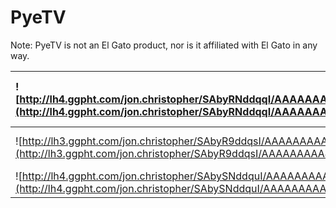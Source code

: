 # PyeTV #

Note: PyeTV is not an El Gato product, nor is it affiliated with El Gato in any way.

|![http://lh4.ggpht.com/jon.christopher/SAbyRNddqqI/AAAAAAAAA4Q/zAK1ofosBU0/s320/img1.jpg](http://lh4.ggpht.com/jon.christopher/SAbyRNddqqI/AAAAAAAAA4Q/zAK1ofosBU0/s320/img1.jpg)|![http://lh5.ggpht.com/jon.christopher/SAbyRdddqrI/AAAAAAAAA4Y/YH-vtK3fXzw/s320/img2.jpg](http://lh5.ggpht.com/jon.christopher/SAbyRdddqrI/AAAAAAAAA4Y/YH-vtK3fXzw/s320/img2.jpg)|
|:--------------------------------------------------------------------------------------------------------------------------------------------------------------------------------|:--------------------------------------------------------------------------------------------------------------------------------------------------------------------------------|
|![http://lh3.ggpht.com/jon.christopher/SAbyR9ddqsI/AAAAAAAAA4g/xYi8LX0m4EE/s320/img3.jpg](http://lh3.ggpht.com/jon.christopher/SAbyR9ddqsI/AAAAAAAAA4g/xYi8LX0m4EE/s320/img3.jpg)|![http://lh4.ggpht.com/jon.christopher/SAbySNddqtI/AAAAAAAAA4o/xsZiaPdVBpA/s320/img4.jpg](http://lh4.ggpht.com/jon.christopher/SAbySNddqtI/AAAAAAAAA4o/xsZiaPdVBpA/s320/img4.jpg)|
|![http://lh4.ggpht.com/jon.christopher/SAbySNddquI/AAAAAAAAA4w/HsApkh5DRyE/s320/img5.jpg](http://lh4.ggpht.com/jon.christopher/SAbySNddquI/AAAAAAAAA4w/HsApkh5DRyE/s320/img5.jpg)|![http://lh6.ggpht.com/jon.christopher/SAb3StddqvI/AAAAAAAAA5s/XJIzxJr1Hvg/s320/img6.jpg](http://lh6.ggpht.com/jon.christopher/SAb3StddqvI/AAAAAAAAA5s/XJIzxJr1Hvg/s320/img6.jpg)|